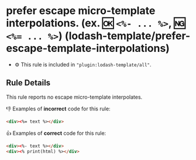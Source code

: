 # prefer escape micro-template interpolations. (ex. :ok: `<%- ... %>`, :ng: `<%= ... %>`) (lodash-template/prefer-escape-template-interpolations)

- :gear: This rule is included in `"plugin:lodash-template/all"`.

## Rule Details

This rule reports no escape micro-template interpolates.

:-1: Examples of **incorrect** code for this rule:

```html
<div><%= text %></div>
```

:+1: Examples of **correct** code for this rule:

```html
<div><%- text %></div>
<div><% print(html) %></div>
```
